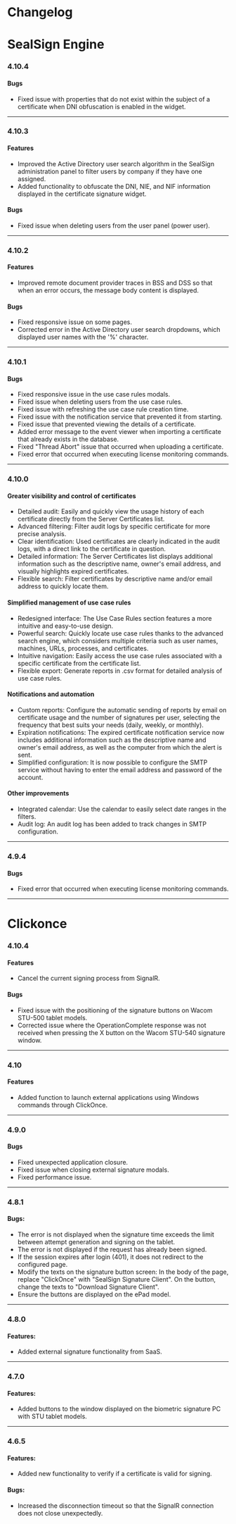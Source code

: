 # **Changelog**


# SealSign Engine

### 4.10.4
#### Bugs

- Fixed issue with properties that do not exist within the subject of a certificate when DNI obfuscation is enabled in the widget.

---

### 4.10.3
#### Features

- Improved the Active Directory user search algorithm in the SealSign administration panel to filter users by company if they have one assigned.
- Added functionality to obfuscate the DNI, NIE, and NIF information displayed in the certificate signature widget.

#### Bugs

- Fixed issue when deleting users from the user panel (power user).

---

### 4.10.2
#### Features

- Improved remote document provider traces in BSS and DSS so that when an error occurs, the message body content is displayed.

#### Bugs

- Fixed responsive issue on some pages.
- Corrected error in the Active Directory user search dropdowns, which displayed user names with the '%' character.

---

### 4.10.1
#### Bugs

- Fixed responsive issue in the use case rules modals.
- Fixed issue when deleting users from the use case rules.
- Fixed issue with refreshing the use case rule creation time.
- Fixed issue with the notification service that prevented it from starting.
- Fixed issue that prevented viewing the details of a certificate.
- Added error message to the event viewer when importing a certificate that already exists in the database.
- Fixed "Thread Abort" issue that occurred when uploading a certificate.
- Fixed error that occurred when executing license monitoring commands.

---

### 4.10.0
#### Greater visibility and control of certificates

- Detailed audit: Easily and quickly view the usage history of each certificate directly from the Server Certificates list.
- Advanced filtering: Filter audit logs by specific certificate for more precise analysis.
- Clear identification: Used certificates are clearly indicated in the audit logs, with a direct link to the certificate in question.
- Detailed information: The Server Certificates list displays additional information such as the descriptive name, owner's email address, and visually highlights expired certificates.
- Flexible search: Filter certificates by descriptive name and/or email address to quickly locate them.

#### Simplified management of use case rules

- Redesigned interface: The Use Case Rules section features a more intuitive and easy-to-use design.
- Powerful search: Quickly locate use case rules thanks to the advanced search engine, which considers multiple criteria such as user names, machines, URLs, processes, and certificates.
- Intuitive navigation: Easily access the use case rules associated with a specific certificate from the certificate list.
- Flexible export: Generate reports in .csv format for detailed analysis of use case rules.

#### Notifications and automation

- Custom reports: Configure the automatic sending of reports by email on certificate usage and the number of signatures per user, selecting the frequency that best suits your needs (daily, weekly, or monthly).
- Expiration notifications: The expired certificate notification service now includes additional information such as the descriptive name and owner's email address, as well as the computer from which the alert is sent.
- Simplified configuration: It is now possible to configure the SMTP service without having to enter the email address and password of the account.

#### Other improvements

- Integrated calendar: Use the calendar to easily select date ranges in the filters.
- Audit log: An audit log has been added to track changes in SMTP configuration.

---

### 4.9.4
#### Bugs

- Fixed error that occurred when executing license monitoring commands.

---


# Clickonce

### 4.10.4
#### Features

- Cancel the current signing process from SignalR.

#### Bugs

- Fixed issue with the positioning of the signature buttons on Wacom STU-500 tablet models.
- Corrected issue where the OperationComplete response was not received when pressing the X button on the Wacom STU-540 signature window.

---

### 4.10
#### Features

- Added function to launch external applications using Windows commands through ClickOnce.

---

### 4.9.0
#### Bugs

- Fixed unexpected application closure.
- Fixed issue when closing external signature modals.
- Fixed performance issue.

---

### 4.8.1
#### Bugs:

- The error is not displayed when the signature time exceeds the limit between attempt generation and signing on the tablet.
- The error is not displayed if the request has already been signed.
- If the session expires after login (401), it does not redirect to the configured page.
- Modify the texts on the signature button screen:  In the body of the page, replace "ClickOnce" with "SealSign Signature Client".  On the button, change the texts to "Download Signature Client".
- Ensure the buttons are displayed on the ePad model.

---

### 4.8.0
#### Features:

- Added external signature functionality from SaaS.

---

### 4.7.0
#### Features:

- Added buttons to the window displayed on the biometric signature PC with STU tablet models.

---

### 4.6.5
#### Features:

- Added new functionality to verify if a certificate is valid for signing.

#### Bugs:

- Increased the disconnection timeout so that the SignalR connection does not close unexpectedly.